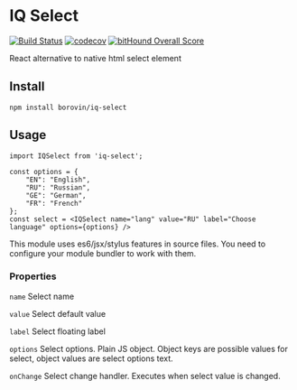 # IQ Select

[![Build Status](https://travis-ci.org/borovin/iq-select.svg?branch=master)](https://travis-ci.org/borovin/iq-select)
[![codecov](https://codecov.io/gh/borovin/iq-select/branch/master/graph/badge.svg)](https://codecov.io/gh/borovin/iq-select)
[![bitHound Overall Score](https://www.bithound.io/github/borovin/iq-select/badges/score.svg)](https://www.bithound.io/github/borovin/iq-select)

React alternative to native html select element

## Install

```
npm install borovin/iq-select
```

## Usage

```
import IQSelect from 'iq-select';

const options = {
    "EN": "English",
    "RU": "Russian",
    "GE": "German",
    "FR": "French"
};
const select = <IQSelect name="lang" value="RU" label="Choose language" options={options} />
```

This module uses es6/jsx/stylus features in source files. You need to configure your module bundler to work with them.

### Properties

`name` Select name

`value` Select default value

`label` Select floating label

`options` Select options. Plain JS object. Object keys are possible values for select, object values are select options text.

`onChange` Select change handler. Executes when select value is changed.